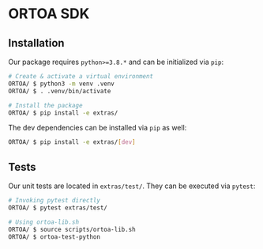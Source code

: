 # ORTOA SDK

## Installation

Our package requires `python>=3.8.*` and can be initialized via `pip`:

```bash
# Create & activate a virtual environment
ORTOA/ $ python3 -m venv .venv
ORTOA/ $ . .venv/bin/activate

# Install the package
ORTOA/ $ pip install -e extras/
```

The dev dependencies can be installed via `pip` as well:

```bash
ORTOA/ $ pip install -e extras/[dev]
```

## Tests

Our unit tests are located in `extras/test/`. They can be executed via `pytest`:

```bash
# Invoking pytest directly
ORTOA/ $ pytest extras/test/

# Using ortoa-lib.sh
ORTOA/ $ source scripts/ortoa-lib.sh
ORTOA/ $ ortoa-test-python
```
